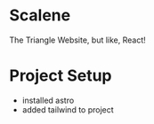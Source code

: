 # Scalene
The Triangle Website, but like, React!



# Project Setup
- installed astro
- added tailwind to project
